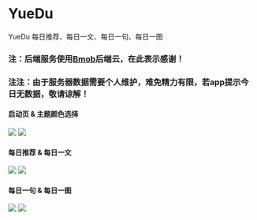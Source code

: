 # YueDu
YueDu
每日推荐、每日一文、每日一句、每日一图

### 注：后端服务使用[Bmob](http://www.bmob.cn/)后端云，在此表示感谢！
### 注注：由于服务器数据需要个人维护，难免精力有限，若app提示今日无数据，敬请谅解！

#### 启动页 & 主题颜色选择

![](https://github.com/breewf/YueDu/blob/master/app/src/main/java/com/ghy/yuedu/screen/S70401-15012074.jpg?raw=true)  ![](https://github.com/breewf/YueDu/blob/master/app/src/main/java/com/ghy/yuedu/screen/S70401-15004032.jpg?raw=true)

#### 每日推荐 & 每日一文

![](https://github.com/breewf/YueDu/blob/master/app/src/main/java/com/ghy/yuedu/screen/S70401-14573407.jpg?raw=true)  ![](https://github.com/breewf/YueDu/blob/master/app/src/main/java/com/ghy/yuedu/screen/S70401-14580622.jpg?raw=true)

#### 每日一句 & 每日一图

![](https://github.com/breewf/YueDu/blob/master/app/src/main/java/com/ghy/yuedu/screen/S70401-14582066.jpg?raw=true)  ![](https://github.com/breewf/YueDu/blob/master/app/src/main/java/com/ghy/yuedu/screen/S70401-14592626.jpg?raw=true)
